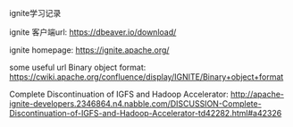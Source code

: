 ignite学习记录

ignite 客户端url:
https://dbeaver.io/download/

ignite homepage:
https://ignite.apache.org/

some useful url
Binary object format:
https://cwiki.apache.org/confluence/display/IGNITE/Binary+object+format

Complete Discontinuation of IGFS and Hadoop Accelerator:
http://apache-ignite-developers.2346864.n4.nabble.com/DISCUSSION-Complete-Discontinuation-of-IGFS-and-Hadoop-Accelerator-td42282.html#a42326
